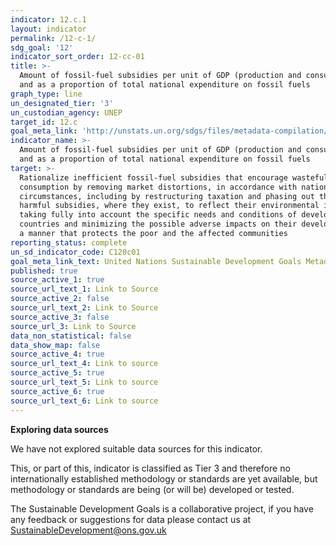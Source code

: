```yaml
---
indicator: 12.c.1
layout: indicator
permalink: /12-c-1/
sdg_goal: '12'
indicator_sort_order: 12-cc-01
title: >-
  Amount of fossil-fuel subsidies per unit of GDP (production and consumption)
  and as a proportion of total national expenditure on fossil fuels
graph_type: line
un_designated_tier: '3'
un_custodian_agency: UNEP
target_id: 12.c
goal_meta_link: 'http://unstats.un.org/sdgs/files/metadata-compilation/Metadata-Goal-12.pdf'
indicator_name: >-
  Amount of fossil-fuel subsidies per unit of GDP (production and consumption)
  and as a proportion of total national expenditure on fossil fuels
target: >-
  Rationalize inefficient fossil-fuel subsidies that encourage wasteful
  consumption by removing market distortions, in accordance with national
  circumstances, including by restructuring taxation and phasing out those
  harmful subsidies, where they exist, to reflect their environmental impacts,
  taking fully into account the specific needs and conditions of developing
  countries and minimizing the possible adverse impacts on their development in
  a manner that protects the poor and the affected communities
reporting_status: complete
un_sd_indicator_code: C120c01
goal_meta_link_text: United Nations Sustainable Development Goals Metadata (pdf 782kB)
published: true
source_active_1: true
source_url_text_1: Link to Source
source_active_2: false
source_url_text_2: Link to Source
source_active_3: false
source_url_3: Link to Source
data_non_statistical: false
data_show_map: false
source_active_4: true
source_url_text_4: Link to source
source_active_5: true
source_url_text_5: Link to source
source_active_6: true
source_url_text_6: Link to source
---
```

**Exploring data sources**          

We have not explored suitable data sources for this indicator.

This, or part of this, indicator is classified as Tier 3 and therefore no internationally established methodology or standards are yet available, but methodology or standards are being (or will be) developed or tested.

The Sustainable Development Goals is a collaborative project, if you have any feedback or suggestions for data please contact us at <SustainableDevelopment@ons.gov.uk>
